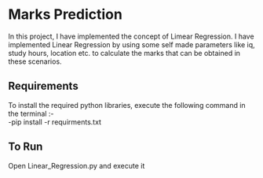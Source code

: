 # Marks Prediction
In this project, I have implemented the concept of Limear Regression. I have implemented Linear Regression by using some self made parameters like iq, study hours, location etc. to calculate the marks that can be obtained in these scenarios.

## Requirements

To install the required python libraries, execute the following command in the terminal :-   
-pip install -r requirments.txt

## To Run
 
Open Linear_Regression.py and execute it
